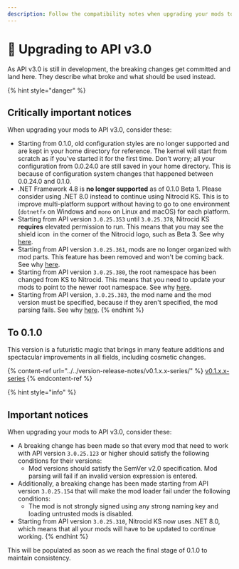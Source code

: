 ```yaml
---
description: Follow the compatibility notes when upgrading your mods to API v3.0
---
```


# 🔼 Upgrading to API v3.0

As API v3.0 is still in development, the breaking changes get committed and land here. They describe what broke and what should be used instead.

{% hint style="danger" %}
## Critically important notices

When upgrading your mods to API v3.0, consider these:

* Starting from 0.1.0, old configuration styles are no longer supported and are kept in your home directory for reference. The kernel will start from scratch as if you've started it for the first time. Don't worry; all your configuration from 0.0.24.0 are still saved in your home directory. This is because of configuration system changes that happened between 0.0.24.0 and 0.1.0.
* .NET Framework 4.8 is **no longer supported** as of 0.1.0 Beta 1. Please consider using .NET 8.0 instead to continue using Nitrocid KS. This is to improve multi-platform support without having to go to one environment (`dotnetfx` on Windows and `mono` on Linux and macOS) for each platform.
* Starting from API version `3.0.25.353` until `3.0.25.378`, Nitrocid KS **requires** elevated permission to run. This means that you may see the shield icon <img src="../../../.gitbook/assets/image.png" alt="" data-size="line"> in the corner of the Nitrocid logo, such as Beta 3. See why [here](from-0.1.0-beta-2-to-0.1.0-beta-3.md#specprobe-updated-to-1.2.0).
* Starting from API version `3.0.25.361`, mods are no longer organized with mod parts. This feature has been removed and won't be coming back. See why [here](from-0.1.0-beta-2-to-0.1.0-beta-3.md#removed-mod-parts).
* Starting from API version `3.0.25.380`, the root namespace has been changed from KS to Nitrocid. This means that you need to update your mods to point to the newer root namespace. See why [here](from-0.1.0-beta-3-to-0.1.0-rc.md#changed-the-root-namespace).
* Starting from API version, `3.0.25.383`, the mod name and the mod version must be specified, because if they aren't specified, the mod parsing fails. See why [here](from-0.1.0-beta-3-to-0.1.0-rc.md#mandatory-mod-version-and-name-properties).
{% endhint %}

## To 0.1.0

This version is a futuristic magic that brings in many feature additions and spectacular improvements in all fields, including cosmetic changes.

{% content-ref url="../../version-release-notes/v0.1.x.x-series/" %}
[v0.1.x.x-series](../../version-release-notes/v0.1.x.x-series/)
{% endcontent-ref %}

{% hint style="info" %}
## **Important notices**

When upgrading your mods to API v3.0, consider these:

* A breaking change has been made so that every mod that need to work with API version `3.0.25.123` or higher should satisfy the following conditions for their versions:
  * Mod versions should satisfy the SemVer v2.0 specification. Mod parsing will fail if an invalid version expression is entered.
* Additionally, a breaking change has been made starting from API version `3.0.25.154` that will make the mod loader fail under the following conditions:
  * The mod is not strongly signed using any strong naming key and loading untrusted mods is disabled.
* Starting from API version `3.0.25.310`, Nitrocid KS now uses .NET 8.0, which means that all your mods will have to be updated to continue working.
{% endhint %}

This will be populated as soon as we reach the final stage of 0.1.0 to maintain consistency.
